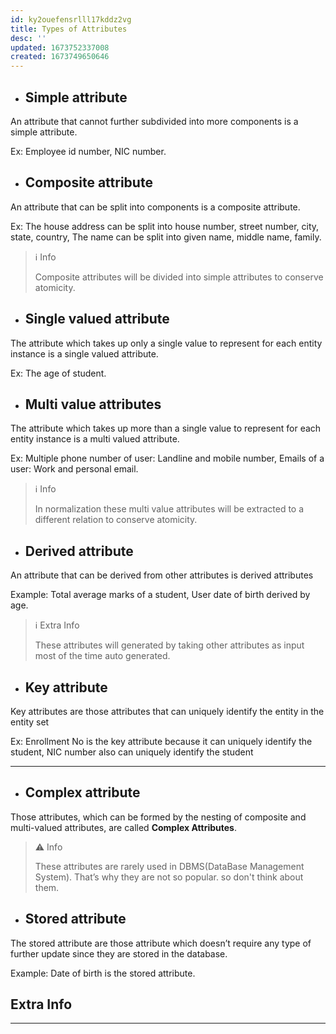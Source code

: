 ```yaml
---
id: ky2ouefensrlll17kddz2vg
title: Types of Attributes
desc: ''
updated: 1673752337008
created: 1673749650646
---
```


- ## Simple attribute

An attribute that cannot further subdivided into more components is a simple attribute.

Ex: Employee id number, NIC number.

- ## Composite attribute

An attribute that can be split into components is a composite attribute.

Ex: The house address can be split into house number, street number, city, state, country, The name can be split into given name, middle name, family.

>ℹ️ Info
>
>Composite attributes will be divided into simple attributes to conserve atomicity.

- ## Single valued attribute

The attribute which takes up only a single value to represent for each entity instance is a single valued attribute.

Ex: The age of student.

- ## Multi value attributes

The attribute which takes up more than a single value to represent for each entity instance is a multi valued attribute.

Ex: Multiple phone number of user: Landline and mobile number, Emails of a user: Work and personal email.

>ℹ️ Info
>
>In normalization these multi value attributes will be extracted to a different relation to conserve atomicity.

- ## Derived attribute

An attribute that can be derived from other attributes is derived attributes

Example: Total average marks of a student, User date of birth derived by age.

>ℹ️ Extra Info
>
> These attributes will generated by taking other attributes as input most of the time auto generated.

- ## Key attribute

Key attributes are those attributes that can uniquely identify the entity in the entity set

Ex: Enrollment No is the key attribute because it can uniquely identify the student, NIC number also can uniquely identify the student

---

- ## Complex attribute

Those attributes, which can be formed by the nesting of composite and multi-valued attributes, are called **Complex Attributes**.

>⚠️ Info
>
> These attributes are rarely used in DBMS(DataBase Management System). That’s why they are not so popular. so don't think about them.

- ## Stored attribute

The stored attribute are those attribute which doesn’t require any type of further update since they are stored in the database.

Example: Date of birth is the stored attribute.

## Extra Info

---

